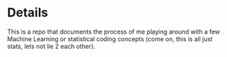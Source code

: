# Details

This is a repo that documents the process of me playing around with a few Machine Learning or statistical coding concepts (come on, this is all just stats, lets not lie 2 each other).
